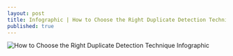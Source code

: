```yaml
---
layout: post
title: Infographic | How to Choose the Right Duplicate Detection Technique?
published: true
---
```


![How to Choose the Right Duplicate Detection Technique Infographic ](/images/30012018/duplicate_detection.png)
